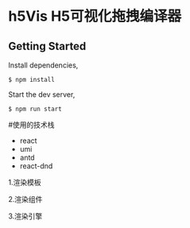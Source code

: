 # h5Vis H5可视化拖拽编译器

## Getting Started

Install dependencies,

```
$ npm install
```

Start the dev server,

```
$ npm run start
```


#使用的技术栈
- react
- umi
- antd
- react-dnd


1.渲染模板

2.渲染组件

3.渲染引擎


